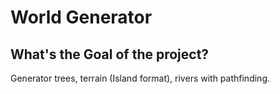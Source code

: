 # World Generator
<h2>What's the Goal of the project?</h2>
Generator trees, terrain (Island format), rivers with pathfinding.
